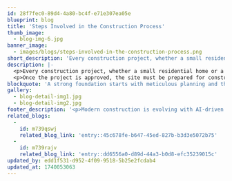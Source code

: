 ```yaml
---
id: 28f7fec0-89d4-4a80-bc4f-e71e307ea05e
blueprint: blog
title: 'Steps Involved in the Construction Process'
thumb_image:
  - blog-img-6.jpg
banner_image:
  - images/blogs/steps-involved-in-the-construction-process.png
short_description: 'Every construction project, whether a small residential home or a large-scale commercial building, follows a structured process to ensure success. From initial planning to final handover, every phase requires careful execution to meet quality, safety, and timeline expectations.'
description: |-
  <p>Every construction project, whether a small residential home or a large-scale commercial building, follows a structured process to ensure success. From initial planning to final handover, every phase requires careful execution to meet quality, safety, and timeline expectations. Construction projects involve multiple stakeholders—owners, architects, engineers, contractors, and project managers—who collaborate to bring the vision to life. Understanding the key steps in construction ensures smooth execution, cost control, and timely completion. The foundation supports the entire structure and determines its strength and longevity. Depending on the project, different foundation types—slab, crawl space, or deep foundation—are used.</p>
  <p>Once the project is approved, the site must be prepared for construction. This involves are Land Clearing and Grading: Removing debris, trees, and leveling the ground. Soil Testing and Excavation: Ensuring the soil can support the foundation. Utility Connections: Setting up water, electricity, and drainage systems.</p>
blockquote: 'A strong foundation starts with meticulous planning and thorough site preparation. Proper site evaluation, grading, and groundwork create a stable base, ensuring safety, efficiency, and a smoother construction process. By addressing potential challenges early, site preparation minimizes risks, enhances structural integrity, and sets the stage for a successful project from the ground up.'
gallery:
  - blog-detail-img1.jpg
  - blog-detail-img2.jpg
footer_description: '<p>Modern construction is evolving with AI-driven project management, sustainable building materials, and automation technologies that enhance efficiency, reduce waste, and improve safety. At Orion Construction, we integrate cutting-edge construction techniques to deliver projects that meet global quality standards while optimizing time and cost. "A well-planned construction process ensures durability, efficiency, and success. Build smart, build strong!"</p>'
related_blogs:
  -
    id: m739qswj
    related_blog_link: 'entry::45c678fe-b647-45ed-827b-b3d3e5072b75'
  -
    id: m739rajv
    related_blog_link: 'entry::dd6556a0-d89d-44a3-b0d8-efc35239015c'
updated_by: edd1f531-d952-4f09-9518-5b25e2fcdab4
updated_at: 1740053063
---
```


